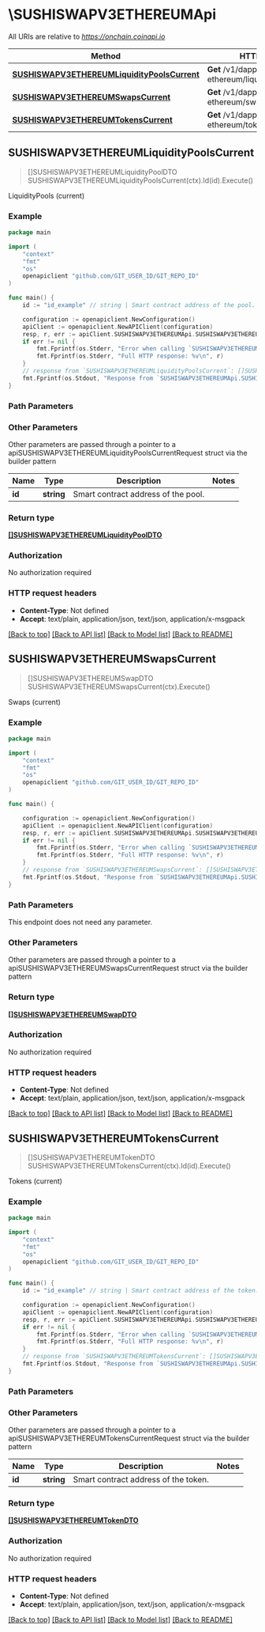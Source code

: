 # \SUSHISWAPV3ETHEREUMApi

All URIs are relative to *https://onchain.coinapi.io*

Method | HTTP request | Description
------------- | ------------- | -------------
[**SUSHISWAPV3ETHEREUMLiquidityPoolsCurrent**](SUSHISWAPV3ETHEREUMApi.md#SUSHISWAPV3ETHEREUMLiquidityPoolsCurrent) | **Get** /v1/dapps/sushiswap-v3-ethereum/liquidityPools/current | LiquidityPools (current)
[**SUSHISWAPV3ETHEREUMSwapsCurrent**](SUSHISWAPV3ETHEREUMApi.md#SUSHISWAPV3ETHEREUMSwapsCurrent) | **Get** /v1/dapps/sushiswap-v3-ethereum/swaps/current | Swaps (current)
[**SUSHISWAPV3ETHEREUMTokensCurrent**](SUSHISWAPV3ETHEREUMApi.md#SUSHISWAPV3ETHEREUMTokensCurrent) | **Get** /v1/dapps/sushiswap-v3-ethereum/tokens/current | Tokens (current)



## SUSHISWAPV3ETHEREUMLiquidityPoolsCurrent

> []SUSHISWAPV3ETHEREUMLiquidityPoolDTO SUSHISWAPV3ETHEREUMLiquidityPoolsCurrent(ctx).Id(id).Execute()

LiquidityPools (current)



### Example

```go
package main

import (
    "context"
    "fmt"
    "os"
    openapiclient "github.com/GIT_USER_ID/GIT_REPO_ID"
)

func main() {
    id := "id_example" // string | Smart contract address of the pool. (optional)

    configuration := openapiclient.NewConfiguration()
    apiClient := openapiclient.NewAPIClient(configuration)
    resp, r, err := apiClient.SUSHISWAPV3ETHEREUMApi.SUSHISWAPV3ETHEREUMLiquidityPoolsCurrent(context.Background()).Id(id).Execute()
    if err != nil {
        fmt.Fprintf(os.Stderr, "Error when calling `SUSHISWAPV3ETHEREUMApi.SUSHISWAPV3ETHEREUMLiquidityPoolsCurrent``: %v\n", err)
        fmt.Fprintf(os.Stderr, "Full HTTP response: %v\n", r)
    }
    // response from `SUSHISWAPV3ETHEREUMLiquidityPoolsCurrent`: []SUSHISWAPV3ETHEREUMLiquidityPoolDTO
    fmt.Fprintf(os.Stdout, "Response from `SUSHISWAPV3ETHEREUMApi.SUSHISWAPV3ETHEREUMLiquidityPoolsCurrent`: %v\n", resp)
}
```

### Path Parameters



### Other Parameters

Other parameters are passed through a pointer to a apiSUSHISWAPV3ETHEREUMLiquidityPoolsCurrentRequest struct via the builder pattern


Name | Type | Description  | Notes
------------- | ------------- | ------------- | -------------
 **id** | **string** | Smart contract address of the pool. | 

### Return type

[**[]SUSHISWAPV3ETHEREUMLiquidityPoolDTO**](SUSHISWAPV3ETHEREUMLiquidityPoolDTO.md)

### Authorization

No authorization required

### HTTP request headers

- **Content-Type**: Not defined
- **Accept**: text/plain, application/json, text/json, application/x-msgpack

[[Back to top]](#) [[Back to API list]](../README.md#documentation-for-api-endpoints)
[[Back to Model list]](../README.md#documentation-for-models)
[[Back to README]](../README.md)


## SUSHISWAPV3ETHEREUMSwapsCurrent

> []SUSHISWAPV3ETHEREUMSwapDTO SUSHISWAPV3ETHEREUMSwapsCurrent(ctx).Execute()

Swaps (current)



### Example

```go
package main

import (
    "context"
    "fmt"
    "os"
    openapiclient "github.com/GIT_USER_ID/GIT_REPO_ID"
)

func main() {

    configuration := openapiclient.NewConfiguration()
    apiClient := openapiclient.NewAPIClient(configuration)
    resp, r, err := apiClient.SUSHISWAPV3ETHEREUMApi.SUSHISWAPV3ETHEREUMSwapsCurrent(context.Background()).Execute()
    if err != nil {
        fmt.Fprintf(os.Stderr, "Error when calling `SUSHISWAPV3ETHEREUMApi.SUSHISWAPV3ETHEREUMSwapsCurrent``: %v\n", err)
        fmt.Fprintf(os.Stderr, "Full HTTP response: %v\n", r)
    }
    // response from `SUSHISWAPV3ETHEREUMSwapsCurrent`: []SUSHISWAPV3ETHEREUMSwapDTO
    fmt.Fprintf(os.Stdout, "Response from `SUSHISWAPV3ETHEREUMApi.SUSHISWAPV3ETHEREUMSwapsCurrent`: %v\n", resp)
}
```

### Path Parameters

This endpoint does not need any parameter.

### Other Parameters

Other parameters are passed through a pointer to a apiSUSHISWAPV3ETHEREUMSwapsCurrentRequest struct via the builder pattern


### Return type

[**[]SUSHISWAPV3ETHEREUMSwapDTO**](SUSHISWAPV3ETHEREUMSwapDTO.md)

### Authorization

No authorization required

### HTTP request headers

- **Content-Type**: Not defined
- **Accept**: text/plain, application/json, text/json, application/x-msgpack

[[Back to top]](#) [[Back to API list]](../README.md#documentation-for-api-endpoints)
[[Back to Model list]](../README.md#documentation-for-models)
[[Back to README]](../README.md)


## SUSHISWAPV3ETHEREUMTokensCurrent

> []SUSHISWAPV3ETHEREUMTokenDTO SUSHISWAPV3ETHEREUMTokensCurrent(ctx).Id(id).Execute()

Tokens (current)



### Example

```go
package main

import (
    "context"
    "fmt"
    "os"
    openapiclient "github.com/GIT_USER_ID/GIT_REPO_ID"
)

func main() {
    id := "id_example" // string | Smart contract address of the token. (optional)

    configuration := openapiclient.NewConfiguration()
    apiClient := openapiclient.NewAPIClient(configuration)
    resp, r, err := apiClient.SUSHISWAPV3ETHEREUMApi.SUSHISWAPV3ETHEREUMTokensCurrent(context.Background()).Id(id).Execute()
    if err != nil {
        fmt.Fprintf(os.Stderr, "Error when calling `SUSHISWAPV3ETHEREUMApi.SUSHISWAPV3ETHEREUMTokensCurrent``: %v\n", err)
        fmt.Fprintf(os.Stderr, "Full HTTP response: %v\n", r)
    }
    // response from `SUSHISWAPV3ETHEREUMTokensCurrent`: []SUSHISWAPV3ETHEREUMTokenDTO
    fmt.Fprintf(os.Stdout, "Response from `SUSHISWAPV3ETHEREUMApi.SUSHISWAPV3ETHEREUMTokensCurrent`: %v\n", resp)
}
```

### Path Parameters



### Other Parameters

Other parameters are passed through a pointer to a apiSUSHISWAPV3ETHEREUMTokensCurrentRequest struct via the builder pattern


Name | Type | Description  | Notes
------------- | ------------- | ------------- | -------------
 **id** | **string** | Smart contract address of the token. | 

### Return type

[**[]SUSHISWAPV3ETHEREUMTokenDTO**](SUSHISWAPV3ETHEREUMTokenDTO.md)

### Authorization

No authorization required

### HTTP request headers

- **Content-Type**: Not defined
- **Accept**: text/plain, application/json, text/json, application/x-msgpack

[[Back to top]](#) [[Back to API list]](../README.md#documentation-for-api-endpoints)
[[Back to Model list]](../README.md#documentation-for-models)
[[Back to README]](../README.md)

